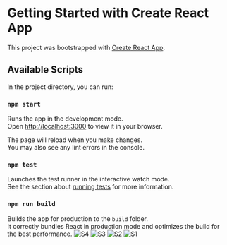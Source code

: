 # Getting Started with Create React App

This project was bootstrapped with [Create React App](https://github.com/facebook/create-react-app).

## Available Scripts

In the project directory, you can run:

### `npm start`

Runs the app in the development mode.\
Open [http://localhost:3000](http://localhost:3000) to view it in your browser.

The page will reload when you make changes.\
You may also see any lint errors in the console.

### `npm test`

Launches the test runner in the interactive watch mode.\
See the section about [running tests](https://facebook.github.io/create-react-app/docs/running-tests) for more information.

### `npm run build`

Builds the app for production to the `build` folder.\
It correctly bundles React in production mode and optimizes the build for the best performance.
![S4](https://github.com/user-attachments/assets/e5390f13-0186-4bed-a568-335cd9086321)
![S3](https://github.com/user-attachments/assets/59a6b9d8-4a40-4f43-a098-5be873c885d8)
![S2](https://github.com/user-attachments/assets/a6ff81c3-2c16-4e9c-820b-cd5ac25b8101)
![S1](https://github.com/user-attachments/assets/f5d0db96-0c1c-4888-8532-bffebf4ef55a)

